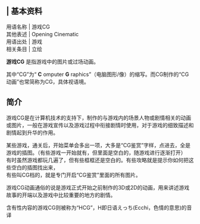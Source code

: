 |  **基本资料**  
---  
用语名称  |  游戏CG   
其他表述  |  Opening Cinematic   
用语出处  |  游戏   
相关条目  |  立绘   
  
**游戏CG** 是指游戏中的图片或过场动画。

其中“CG”为“ **C** omputer **G** raphics”（电脑图形/像）的缩写。而CG制作的“CG动画”也常简称为CG，具体视语境。

##  简介

游戏CG是在计算机技术的支持下，制作的与游戏内的场景人物或剧情相关的动画或图片，一般在游戏宣传以及游戏过程中衔接剧情时使用，对于游戏的细致描述和剧情起到升华的作用。  
  
某些游戏，通关后，开始菜单会多出一项，大多是“CG鉴赏”字样，点进去，全是游戏的插图。（有些游戏一开始就有，但里面是空白的，随游戏进行逐渐打开）  
有时虽然游戏都玩几遍了，但有些框框还是空白的。有些攻略就是提示你如何把这些空白的插图找出来，  
有些叫CG档的，就是专门开启“CG鉴赏”里面的所有图片。  
  
游戏CG动画通俗的说是游戏正式开始之前制作的3D或2D的动画，用来讲述游戏故事的开端以及游戏中比较重要的地方的剧情。  
  
含有性内容的游戏CG则被称为“HCG”，H即日语えっち(Ecchi，色情的意思)的音译

  

